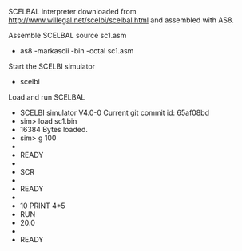 SCELBAL interpreter downloaded from http://www.willegal.net/scelbi/scelbal.html
and assembled with AS8.

Assemble SCELBAL source sc1.asm
* as8 -markascii -bin -octal sc1.asm

Start the SCELBI simulator
* scelbi

Load and run SCELBAL
* SCELBI simulator V4.0-0 Current        git commit id: 65af08bd
* sim> load sc1.bin
* 16384 Bytes loaded.
* sim> g 100
* 
* READY
* 
* SCR
* 
* READY
* 
* 10 PRINT 4*5
* RUN
*  20.0
* 
* READY
